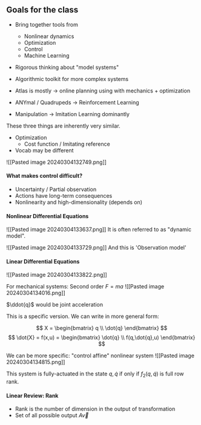 ## Goals for the class
- Bring together tools from
	- Nonlinear dynamics
	- Optimization
	- Control
	- Machine Learning
- Rigorous thinking about "model systems"
- Algorithmic toolkit for more complex systems

- Atlas is mostly -> online planning using with mechanics + optimization
- ANYmal / Quadrupeds → Reinforcement Learning
- Manipulation → Imitation Learning dominantly

These three things are inherently very similar.
- Optimization
	- Cost function / Imitating reference
- Vocab may be different

![[Pasted image 20240304132749.png]]

#### What makes control difficult?
- Uncertainty / Partial observation
- Actions have long-term consequences
- Nonlinearity and high-dimensionality (depends on)

#### Nonlinear Differential Equations
![[Pasted image 20240304133637.png]]
It is often referred to as "dynamic model".

![[Pasted image 20240304133729.png]]
And this is 'Observation model'

#### Linear Differential Equations
![[Pasted image 20240304133822.png]]


For mechanical systems:
Second order $F = ma$
![[Pasted image 20240304134016.png]]

$\ddot{q}$ would be joint acceleration

This is a specific version. We can write in more general form:

$$
X = 
\begin{bmatrix}
q \\ 
\dot{q}
\end{bmatrix}
$$
$$
\dot{X} = f(x,u) = 
\begin{bmatrix}
\dot{q} \\
f(q,\dot{q},u)
\end{bmatrix}
$$

We can be more specific: "control affine" nonlinear system
![[Pasted image 20240304134815.png]]

This system is fully-actuated in the state $q, \dot{q}$ if only if $f_2(q,\dot{q})$ is full row rank.

#### Linear Review: Rank
- Rank is the number of dimension in the output of transformation
- Set of all possible output $A\vec{v}$ 